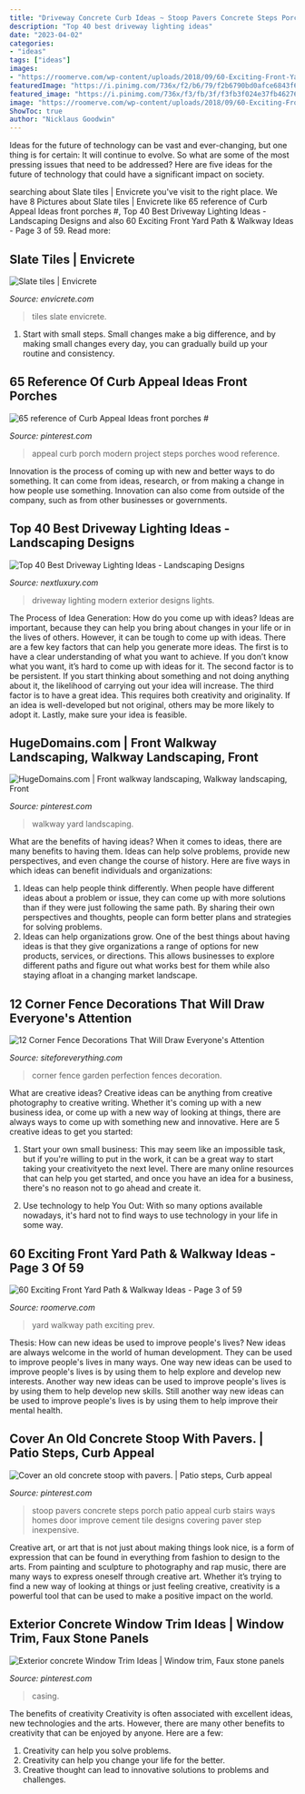 ```yaml
---
title: "Driveway Concrete Curb Ideas ~ Stoop Pavers Concrete Steps Porch Patio Appeal Curb Stairs Ways Homes Door Improve Cement Tile Designs Covering Paver Step Inexpensive"
description: "Top 40 best driveway lighting ideas"
date: "2023-04-02"
categories:
- "ideas"
tags: ["ideas"]
images:
- "https://roomerve.com/wp-content/uploads/2018/09/60-Exciting-Front-Yard-Path-Walkway-Ideas-3.jpg"
featuredImage: "https://i.pinimg.com/736x/f2/b6/79/f2b6790bd0afce6843f612cfaaeda481--window-casing-window-trims.jpg"
featured_image: "https://i.pinimg.com/736x/f3/fb/3f/f3fb3f024e37fb462767a5788bec8601.jpg"
image: "https://roomerve.com/wp-content/uploads/2018/09/60-Exciting-Front-Yard-Path-Walkway-Ideas-3.jpg"
ShowToc: true
author: "Nicklaus Goodwin"
---
```



Ideas for the future of technology can be vast and ever-changing, but one thing is for certain: It will continue to evolve. So what are some of the most pressing issues that need to be addressed? Here are five ideas for the future of technology that could have a significant impact on society.

	

		
searching about Slate tiles | Envicrete you've visit to the right place. We have 8 Pictures about Slate tiles | Envicrete like 65 reference of Curb Appeal Ideas front porches #, Top 40 Best Driveway Lighting Ideas - Landscaping Designs and also 60 Exciting Front Yard Path &amp; Walkway Ideas - Page 3 of 59. Read more:
		
    
## Slate Tiles | Envicrete

<img loading=lazy src="http://envicrete.com/wp-content/uploads/2017/04/Slate-Tiles-41.jpg" onerror="this.onerror=null;this.src='https://tse4.mm.bing.net/th?id=OIP.8GIiDMYwa1RY1NAw1koe-QHaEJ&amp;pid=15.1';" alt="Slate tiles | Envicrete">

_Source: envicrete.com_

>tiles slate envicrete. 

	

1. Start with small steps. Small changes make a big difference, and by making small changes every day, you can gradually build up your routine and consistency.

    
## 65 Reference Of Curb Appeal Ideas Front Porches #

<img loading=lazy src="https://i.pinimg.com/736x/f3/fb/3f/f3fb3f024e37fb462767a5788bec8601.jpg" onerror="this.onerror=null;this.src='https://tse1.mm.bing.net/th?id=OIP.nKmg0RkSr3xMuqiPIXYZMAHaJ3&amp;pid=15.1';" alt="65 reference of Curb Appeal Ideas front porches #">

_Source: pinterest.com_

>appeal curb porch modern project steps porches wood reference. 

	

Innovation is the process of coming up with new and better ways to do something. It can come from ideas, research, or from making a change in how people use something. Innovation can also come from outside of the company, such as from other businesses or governments.

    
## Top 40 Best Driveway Lighting Ideas - Landscaping Designs

<img loading=lazy src="http://nextluxury.com/wp-content/uploads/driveway-lighting-modern-exterior-ideas.jpg" onerror="this.onerror=null;this.src='https://tse2.mm.bing.net/th?id=OIP.UCQR8kSyZUE8Wzx2k6QwPgAAAA&amp;pid=15.1';" alt="Top 40 Best Driveway Lighting Ideas - Landscaping Designs">

_Source: nextluxury.com_

>driveway lighting modern exterior designs lights. 

	

The Process of Idea Generation: How do you come up with ideas?
Ideas are important, because they can help you bring about changes in your life or in the lives of others. However, it can be tough to come up with ideas. There are a few key factors that can help you generate more ideas. The first is to have a clear understanding of what you want to achieve. If you don’t know what you want, it’s hard to come up with ideas for it. The second factor is to be persistent. If you start thinking about something and not doing anything about it, the likelihood of carrying out your idea will increase. The third factor is to have a great idea. This requires both creativity and originality. If an idea is well-developed but not original, others may be more likely to adopt it. Lastly, make sure your idea is feasible.

    
## HugeDomains.com | Front Walkway Landscaping, Walkway Landscaping, Front

<img loading=lazy src="https://i.pinimg.com/736x/12/c3/60/12c360ecf2ed2312b4abc044e5aa9392.jpg" onerror="this.onerror=null;this.src='https://tse2.mm.bing.net/th?id=OIP.lNxIV-NWl0JoLgO3SpKmuQHaJ3&amp;pid=15.1';" alt="HugeDomains.com | Front walkway landscaping, Walkway landscaping, Front">

_Source: pinterest.com_

>walkway yard landscaping. 

	

What are the benefits of having ideas?
When it comes to ideas, there are many benefits to having them. Ideas can help solve problems, provide new perspectives, and even change the course of history. Here are five ways in which ideas can benefit individuals and organizations: 
1. Ideas can help people think differently. When people have different ideas about a problem or issue, they can come up with more solutions than if they were just following the same path. By sharing their own perspectives and thoughts, people can form better plans and strategies for solving problems. 
2. Ideas can help organizations grow. One of the best things about having ideas is that they give organizations a range of options for new products, services, or directions. This allows businesses to explore different paths and figure out what works best for them while also staying afloat in a changing market landscape. 

    
## 12 Corner Fence Decorations That Will Draw Everyone&#039;s Attention

<img loading=lazy src="http://siteforeverything.com/wp-content/uploads/2017/05/Corner-Fences-Garden-Decor-08.jpg" onerror="this.onerror=null;this.src='https://tse3.mm.bing.net/th?id=OIP.Q6l6YgwmTaVB4TaE4ZpdgAHaFj&amp;pid=15.1';" alt="12 Corner Fence Decorations That Will Draw Everyone&#039;s Attention">

_Source: siteforeverything.com_

>corner fence garden perfection fences decoration. 

	

What are creative ideas?
Creative ideas can be anything from creative photography to creative writing. Whether it's coming up with a new business idea, or come up with a new way of looking at things, there are always ways to come up with something new and innovative. Here are 5 creative ideas to get you started: 
1) Start your own small business: This may seem like an impossible task, but if you're willing to put in the work, it can be a great way to start taking your creativityeto the next level. There are many online resources that can help you get started, and once you have an idea for a business, there's no reason not to go ahead and create it. 

2) Use technology to help You Out: With so many options available nowadays, it's hard not to find ways to use technology in your life in some way.

    
## 60 Exciting Front Yard Path &amp; Walkway Ideas - Page 3 Of 59

<img loading=lazy src="https://roomerve.com/wp-content/uploads/2018/09/60-Exciting-Front-Yard-Path-Walkway-Ideas-3.jpg" onerror="this.onerror=null;this.src='https://tse2.mm.bing.net/th?id=OIP.242lj4ZAthHwuwNkoBtS2wHaJ4&amp;pid=15.1';" alt="60 Exciting Front Yard Path &amp; Walkway Ideas - Page 3 of 59">

_Source: roomerve.com_

>yard walkway path exciting prev. 

	

Thesis: How can new ideas be used to improve people's lives?
New ideas are always welcome in the world of human development. They can be used to improve people's lives in many ways. One way new ideas can be used to improve people's lives is by using them to help explore and develop new interests. Another way new ideas can be used to improve people's lives is by using them to help develop new skills. Still another way new ideas can be used to improve people's lives is by using them to help improve their mental health.

    
## Cover An Old Concrete Stoop With Pavers. | Patio Steps, Curb Appeal

<img loading=lazy src="https://i.pinimg.com/736x/ff/c0/2a/ffc02ac8af22fc3d38dbf88619e4a616--patio-steps-paver-front-steps.jpg" onerror="this.onerror=null;this.src='https://tse3.mm.bing.net/th?id=OIP.ivUx-4f4cceoqj3ZmQK7egHaJ2&amp;pid=15.1';" alt="Cover an old concrete stoop with pavers. | Patio steps, Curb appeal">

_Source: pinterest.com_

>stoop pavers concrete steps porch patio appeal curb stairs ways homes door improve cement tile designs covering paver step inexpensive. 

	

Creative art, or art that is not just about making things look nice, is a form of expression that can be found in everything from fashion to design to the arts. From painting and sculpture to photography and rap music, there are many ways to express oneself through creative art. Whether it’s trying to find a new way of looking at things or just feeling creative, creativity is a powerful tool that can be used to make a positive impact on the world.

    
## Exterior Concrete Window Trim Ideas | Window Trim, Faux Stone Panels

<img loading=lazy src="https://i.pinimg.com/736x/f2/b6/79/f2b6790bd0afce6843f612cfaaeda481--window-casing-window-trims.jpg" onerror="this.onerror=null;this.src='https://tse3.mm.bing.net/th?id=OIP.aZN7Bf6vnxo7Voe9E8xPqAHaJ3&amp;pid=15.1';" alt="Exterior concrete Window Trim Ideas | Window trim, Faux stone panels">

_Source: pinterest.com_

>casing. 

	

The benefits of creativity
Creativity is often associated with excellent ideas, new technologies and the arts. However, there are many other benefits to creativity that can be enjoyed by anyone. Here are a few: 
1. Creativity can help you solve problems.
2. Creativity can help you change your life for the better.
3. Creative thought can lead to innovative solutions to problems and challenges.


